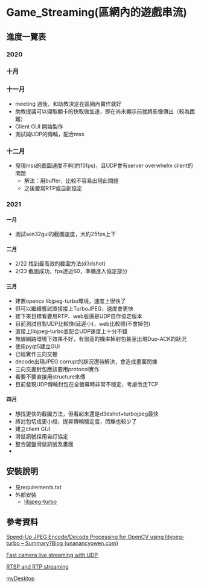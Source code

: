 # Game_Streaming(區網內的遊戲串流)

## 進度一覽表

### 2020

### 十月

### 十一月

+ meeting 過後，和助教決定在區網內實作就好
+ 助教提議可以擷取顯卡的快取做加速，即在尚未顯示前就將影像傳出（較為困難）
+ Client GUI 開始製作
+ 測試純UDP的傳輸，配合mss

### 十二月

+ 發現mss的截圖速度不夠(約15fps)，且UDP會有server overwhelm client的問題
    + 解法：用buffer，比較不容易出現此問題
    + 之後要寫RTP或自創協定

### 2021

#### 一月

+ 測試win32gui的截圖速度，大約25fps上下

#### 二月

+ 2/22 找到最高效的截圖方法(d3dshot)
+ 2/23 截圖成功，fps達近60，準備進入協定部分

#### 三月

* 建置opencv libjpeg-turbo環境，速度上很快了
* 但可以繼續嘗試直接接上TurboJPEG，速度會更快
* 接下來目標看要用RTP、web版還是UDP自作協定版本
* 目前測試自製UDP比較快(延遲小)，web比較穩(不會掉包)
* 直接上libjpeg-turbo並配合UDP速度上十分不錯
* 無線網路環境下效果不好，有很高的機率掉封包甚至出現Dup-ACK的狀況
* 使用pyqt5建立GUI
* 已經實作三向交握
* decode出現JPEG corrupt的狀況還待解決，會造成畫面閃爍
* 三向交握封包應該要用protocol實作
* 看要不要直接用structure來傳
* 目前發現UDP傳輸封包在全螢幕時非常不穩定，考慮改走TCP

#### 四月

* 想找更快的截圖方法，但看起來還是d3dshot+turbojpeg最快
* 將封包切成更小段，提昇傳輸穩定度，閃爍也較少了
* 建立client GUI
* 滑鼠訊號採用自訂協定
* 整合鍵盤滑鼠訊號及畫面
* 

## 安裝說明

* 見requirements.txt
* 外部安裝
  * [libjpeg-turbo](https://sourceforge.net/projects/libjpeg-turbo/files/2.0.90%20%282.1%20beta1%29/)



## 參考資料

[Speed-Up JPEG Encode/Decode Processing for OpenCV using libjpeg-turbo – Summary?Blog (unanancyowen.com)](http://unanancyowen.com/en/opencv-with-libjpeg-turbo/)

[Fast camera live streaming with UDP](https://github.com/ancabilloni/udp_camera_streaming)

[RTSP and RTP streaming](https://github.com/gabrieljablonski/rtsp-rtp-stream)

[myDesktop](https://github.com/jacklam718/myDesktop)

